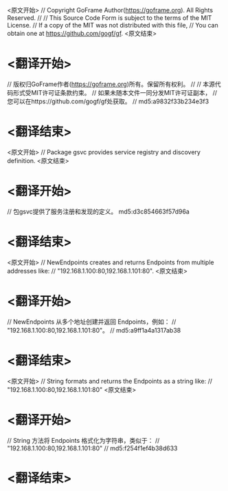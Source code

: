 
<原文开始>
// Copyright GoFrame Author(https://goframe.org). All Rights Reserved.
//
// This Source Code Form is subject to the terms of the MIT License.
// If a copy of the MIT was not distributed with this file,
// You can obtain one at https://github.com/gogf/gf.
<原文结束>

# <翻译开始>
// 版权归GoFrame作者(https://goframe.org)所有。保留所有权利。
//
// 本源代码形式受MIT许可证条款约束。
// 如果未随本文件一同分发MIT许可证副本，
// 您可以在https://github.com/gogf/gf处获取。
// md5:a9832f33b234e3f3
# <翻译结束>


<原文开始>
// Package gsvc provides service registry and discovery definition.
<原文结束>

# <翻译开始>
// 包gsvc提供了服务注册和发现的定义。 md5:d3c854663f57d96a
# <翻译结束>


<原文开始>
// NewEndpoints creates and returns Endpoints from multiple addresses like:
// "192.168.1.100:80,192.168.1.101:80".
<原文结束>

# <翻译开始>
// NewEndpoints 从多个地址创建并返回 Endpoints，例如：
// "192.168.1.100:80,192.168.1.101:80"。
// md5:a9ff1a4a1317ab38
# <翻译结束>


<原文开始>
// String formats and returns the Endpoints as a string like:
// "192.168.1.100:80,192.168.1.101:80"
<原文结束>

# <翻译开始>
// String 方法将 Endpoints 格式化为字符串，类似于：
// "192.168.1.100:80,192.168.1.101:80"
// md5:f254f1ef4b38d633
# <翻译结束>

